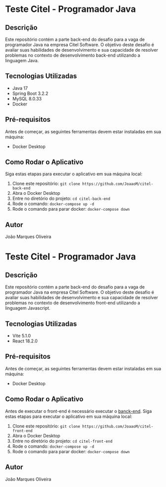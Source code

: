 # Teste Citel - Programador Java

## Descrição

Este repositório contém a parte back-end do desafio para a vaga de programador Java na empresa Citel Software. O objetivo deste desafio é avaliar suas habilidades de desenvolvimento e sua capacidade de resolver problemas no contexto de desenvolvimento back-end utilizando a linguagem Java.

## Tecnologias Utilizadas

- Java 17
- Spring Boot 3.2.2
- MySQL 8.0.33
- Docker

## Pré-requisitos

Antes de começar, as seguintes ferramentas devem estar instaladas em sua máquina:

- Docker Desktop

## Como Rodar o Aplicativo

Siga estas etapas para executar o aplicativo em sua máquina local:

1. Clone este repositório: `git clone https://github.com/JoaaoM/citel-back-end`
2. Abra o Docker Desktop 
3. Entre no diretório do projeto: `cd citel-back-end`
4. Rode o comando: `docker-compose up -d`
5. Rode o comando para parar docker: `docker-compose down`

## Autor

João Marques Oliveira


# Teste Citel - Programador Java

## Descrição

Este repositório contém a parte back-end do desafio para a vaga de programador Java na empresa Citel Software. O objetivo deste desafio é avaliar suas habilidades de desenvolvimento e sua capacidade de resolver problemas no contexto de desenvolvimento front-end utilizando a linguagem Javascript.

## Tecnologias Utilizadas

- Vite 5.1.0
- React 18.2.0

## Pré-requisitos

Antes de começar, as seguintes ferramentas devem estar instaladas em sua máquina:

- Docker Desktop

## Como Rodar o Aplicativo

Antes de executar o front-end é necessário executar o [banck-end](https://github.com/JoaaoM/citel-back-end). Siga estas etapas para executar o aplicativo em sua máquina local:

1. Clone este repositório: `git clone https://github.com/JoaaoM/citel-front-end`
2. Abra o Docker Desktop
3. Entre no diretório do projeto: `cd citel-front-end`
4. Rode o comando: `docker-compose up -d`
5. Rode o comando para parar docker: `docker-compose down`


## Autor

João Marques Oliveira
